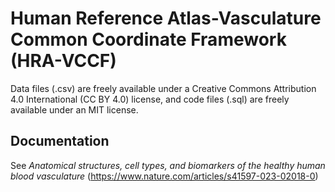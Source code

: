 # Human Reference Atlas-Vasculature Common Coordinate Framework (HRA-VCCF)
Data files (.csv) are freely available under a Creative Commons Attribution 4.0 International (CC BY 4.0) license, and code files (.sql) are freely available under an MIT license.

## Documentation

See _Anatomical structures, cell types, and biomarkers of the healthy human blood vasculature_ (https://www.nature.com/articles/s41597-023-02018-0)
